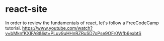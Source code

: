 # react-site

In order to review the fundamentals of react, let's follow a FreeCodeCamp tutorial.
https://www.youtube.com/watch?v=bMknfKXIFA8&list=PLuv9uHHnRZRuSD7oPse9OFr0Wfb6exbtS


